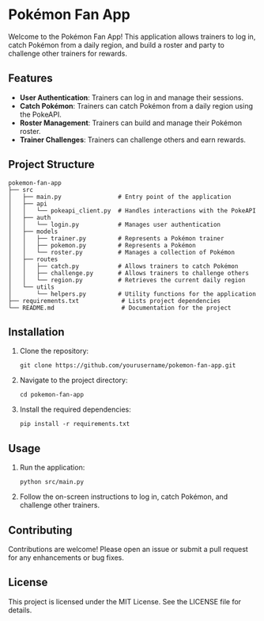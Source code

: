 # Pokémon Fan App

Welcome to the Pokémon Fan App! This application allows trainers to log in, catch Pokémon from a daily region, and build a roster and party to challenge other trainers for rewards.

## Features

- **User Authentication**: Trainers can log in and manage their sessions.
- **Catch Pokémon**: Trainers can catch Pokémon from a daily region using the PokeAPI.
- **Roster Management**: Trainers can build and manage their Pokémon roster.
- **Trainer Challenges**: Trainers can challenge others and earn rewards.

## Project Structure

```
pokemon-fan-app
├── src
│   ├── main.py                # Entry point of the application
│   ├── api
│   │   └── pokeapi_client.py  # Handles interactions with the PokeAPI
│   ├── auth
│   │   └── login.py           # Manages user authentication
│   ├── models
│   │   ├── trainer.py         # Represents a Pokémon trainer
│   │   ├── pokemon.py         # Represents a Pokémon
│   │   └── roster.py          # Manages a collection of Pokémon
│   ├── routes
│   │   ├── catch.py           # Allows trainers to catch Pokémon
│   │   ├── challenge.py       # Allows trainers to challenge others
│   │   └── region.py          # Retrieves the current daily region
│   └── utils
│       └── helpers.py         # Utility functions for the application
├── requirements.txt            # Lists project dependencies
└── README.md                   # Documentation for the project
```

## Installation

1. Clone the repository:
   ```
   git clone https://github.com/yourusername/pokemon-fan-app.git
   ```
2. Navigate to the project directory:
   ```
   cd pokemon-fan-app
   ```
3. Install the required dependencies:
   ```
   pip install -r requirements.txt
   ```

## Usage

1. Run the application:
   ```
   python src/main.py
   ```
2. Follow the on-screen instructions to log in, catch Pokémon, and challenge other trainers.

## Contributing

Contributions are welcome! Please open an issue or submit a pull request for any enhancements or bug fixes.

## License

This project is licensed under the MIT License. See the LICENSE file for details.